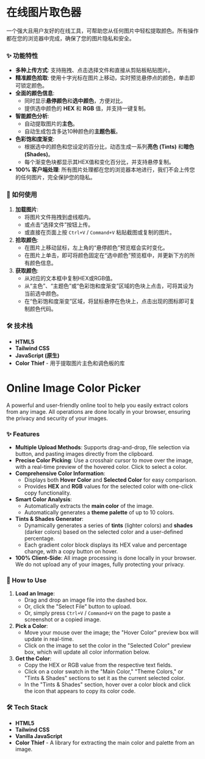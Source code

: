 
# 在线图片取色器

一个强大且用户友好的在线工具，可帮助您从任何图片中轻松提取颜色。所有操作都在您的浏览器中完成，确保了您的图片隐私和安全。

### ✨ 功能特性

- **多种上传方式**: 支持拖拽、点击选择文件和直接从剪贴板粘贴图片。
- **精准颜色拾取**: 使用十字光标在图片上移动，实时预览悬停点的颜色，单击即可锁定颜色。
- **全面的颜色信息**:
    - 同时显示**悬停颜色**和**选中颜色**，方便对比。
    - 提供选中颜色的 **HEX** 和 **RGB** 值，并支持一键复制。
- **智能颜色分析**:
    - 自动提取图片的**主色**。
    - 自动生成包含多达10种颜色的**主题色板**。
- **色彩饱和度渐变**:
    - 根据选中的颜色和您设定的百分比，动态生成一系列**亮色 (Tints)** 和**暗色 (Shades)**。
    - 每个渐变色块都显示其HEX值和变化百分比，并支持悬停复制。
- **100% 客户端处理**: 所有图片处理都在您的浏览器本地进行，我们不会上传您的任何图片，完全保护您的隐私。

### 🚀 如何使用

1. **加载图片**:
    - 将图片文件拖拽到虚线框内。
    - 或点击“选择文件”按钮上传。
    - 或直接在页面上按 `Ctrl+V` / `Command+V` 粘贴截图或复制的图片。
2. **拾取颜色**:
    - 在图片上移动鼠标，左上角的“悬停颜色”预览框会实时变化。
    - 在图片上单击，即可将颜色固定在“选中颜色”预览框中，并更新下方的所有颜色信息。
3. **获取颜色**:
    - 从对应的文本框中复制HEX或RGB值。
    - 从“主色”、“主题色”或“色彩饱和度渐变”区域的色块上点击，可将其设为当前选中颜色。
    - 在“色彩饱和度渐变”区域，将鼠标悬停在色块上，点击出现的图标即可复制颜色代码。

### 🛠️ 技术栈

- **HTML5**
- **Tailwind CSS**
- **JavaScript (原生)**
- **Color Thief** - 用于提取图片主色和调色板的库

# Online Image Color Picker

A powerful and user-friendly online tool to help you easily extract colors from any image. All operations are done locally in your browser, ensuring the privacy and security of your images.

### ✨ Features

- **Multiple Upload Methods**: Supports drag-and-drop, file selection via button, and pasting images directly from the clipboard.
- **Precise Color Picking**: Use a crosshair cursor to move over the image, with a real-time preview of the hovered color. Click to select a color.
- **Comprehensive Color Information**:
    - Displays both **Hover Color** and **Selected Color** for easy comparison.
    - Provides **HEX** and **RGB** values for the selected color with one-click copy functionality.
- **Smart Color Analysis**:
    - Automatically extracts the **main color** of the image.
    - Automatically generates a **theme palette** of up to 10 colors.
- **Tints & Shades Generator**:
    - Dynamically generates a series of **tints** (lighter colors) and **shades** (darker colors) based on the selected color and a user-defined percentage.
    - Each gradient color block displays its HEX value and percentage change, with a copy button on hover.
- **100% Client-Side**: All image processing is done locally in your browser. We do not upload any of your images, fully protecting your privacy.

### 🚀 How to Use

1. **Load an Image**:
    - Drag and drop an image file into the dashed box.
    - Or, click the "Select File" button to upload.
    - Or, simply press `Ctrl+V` / `Command+V` on the page to paste a screenshot or a copied image.
2. **Pick a Color**:
    - Move your mouse over the image; the "Hover Color" preview box will update in real-time.
    - Click on the image to set the color in the "Selected Color" preview box, which will update all color information below.
3. **Get the Color**:
    - Copy the HEX or RGB value from the respective text fields.
    - Click on a color swatch in the "Main Color," "Theme Colors," or "Tints & Shades" sections to set it as the current selected color.
    - In the "Tints & Shades" section, hover over a color block and click the icon that appears to copy its color code.

### 🛠️ Tech Stack

- **HTML5**
- **Tailwind CSS**
- **Vanilla JavaScript**
- **Color Thief** - A library for extracting the main color and palette from an image.